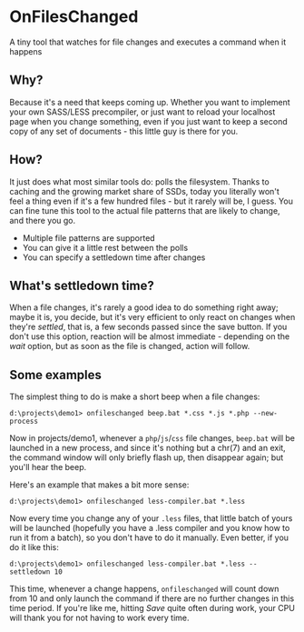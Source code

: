 # OnFilesChanged
A tiny tool that watches for file changes and executes a command when it happens

## Why?

Because it's a need that keeps coming up. Whether you want to implement your own SASS/LESS precompiler, or just want
to reload your localhost page when you change something, even if you just want to keep a second copy of any set of
documents - this little guy is there for you.

## How?

It just does what most similar tools do: polls the filesystem. Thanks to caching and the growing market share of SSDs,
today you literally won't feel a thing even if it's a few hundred files - but it rarely will be, I guess. You can fine
tune this tool to the actual file patterns that are likely to change, and there you go.

- Multiple file patterns are supported
- You can give it a little rest between the polls
- You can specify a settledown time after changes

## What's settledown time?

When a file changes, it's rarely a good idea to do something right away; maybe it is, you decide, but it's very
efficient to only react on changes when they're *settled*, that is, a few seconds passed since the save button. If you
don't use this option, reaction will be almost immediate - depending on the *wait* option, but as soon as the file is
changed, action will follow.

## Some examples

The simplest thing to do is make a short beep when a file changes:

```text
d:\projects\demo1> onfileschanged beep.bat *.css *.js *.php --new-process
```

Now in projects/demo1, whenever a `php`/`js`/`css` file changes, `beep.bat` will be launched in a new process, and
since it's nothing but a chr(7) and an exit, the command window will only briefly flash up, then disappear again;
but you'll hear the beep.

Here's an example that makes a bit more sense:

```text
d:\projects\demo1> onfileschanged less-compiler.bat *.less
```
Now every time you change any of your `.less` files, that little batch of yours will be launched (hopefully you have
a .less compiler and you know how to run it from a batch), so you don't have to do it manually. Even better, if you
do it like this:

```text
d:\projects\demo1> onfileschanged less-compiler.bat *.less --settledown 10
```
This time, whenever a change happens, `onfileschanged` will count down from 10 and only launch the command if there
are no further changes in this time period. If you're like me, hitting *Save* quite often during work, your CPU will
thank you for not having to work every time.



